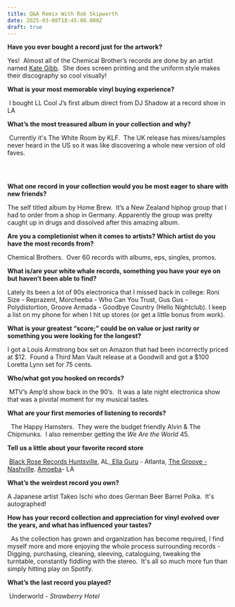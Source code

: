 ```yaml
---
title: Q&A Remix With Rob Skipworth
date: 2025-03-08T18:45:00.000Z
draft: true
---
```

**Have you ever bought a record just for the artwork?** 

Yes!  Almost all of the Chemical Brother’s records are done by an artist named [Kate Gibb](https://www.instagram.com/kategibbprint?igsh=ZHBvaHN5dTZpMHRz).  She does screen printing and the uniform style makes their discography so cool visually!

**What is your most memorable vinyl buying experience?**

 I bought LL Cool J’s first album direct from DJ Shadow at a record show in LA

**What’s the most treasured album in your collection and why?**

 Currently it's The White Room by KLF.  The UK release has mixes/samples never heard in the US so it was like discovering a whole new version of old faves. 

 

![]()

**What one record in your collection would you be most eager to share with new friends?**  

The self titled album by Home Brew.  It’s a New Zealand hiphop group that I had to order from a shop in Germany. Apparently the group was pretty caught up in drugs and dissolved after this amazing album. 

**Are you a completionist when it comes to artists? Which artist do you have the most records from?** 

Chemical Brothers.  Over 60 records with albums, eps, singles, promos.

**What is/are your white whale records, something you have your eye on but haven’t been able to find?** 

Lately its been a lot of 90s electronica that I missed back in college: Roni Size - Reprazent, Morcheeba - Who Can You Trust, Gus Gus - Polydistortion, Groove Armada - Goodbye Country (Hello Nightclub). I keep a list on my phone for when I hit up stores (or get a little bonus from work).

**What is your greatest “score;” could be on value or just rarity or something you were looking for the longest?** 

I got a Louis Armstrong box set on Amazon that had been incorrectly priced at $12.  Found a Third Man Vault release at a Goodwill and got a $100 Loretta Lynn set for 75 cents.

**Who/what got you hooked on records?**

 MTV’s Amp’d show back in the 90’s.  It was a late night electronica show that was a pivotal moment for my musical tastes.

**What are your first memories of listening to records?**

  The Happy Hamsters.  They were the budget friendly Alvin & The Chipmunks.  I also remember getting the *We Are the World* 45.

**Tell us a little about your favorite record store**

 [Black Rose Records Huntsville](https://www.instagram.com/blackroserecordshsv/?hl=en), AL,[ Ella Guru](https://www.instagram.com/ellagururecords/?hl=en) - Atlanta, [The Groove - Nashville](https://thegroovenashville.com/). [Amoeba](https://www.amoeba.com/?srsltid=AfmBOorDchgHxAd3cr46xdhl66vheIX8r2D2qYvylgoN9f0xPdWqGwB8)- LA

**What’s the weirdest record you own?** 

A Japanese artist Takeo Ischi who does German Beer Barrel Polka.  It's autographed! 

**How has your record collection and appreciation for vinyl evolved over the years, and what has influenced your tastes?**

  As the collection has grown and organization has become required, I find myself more and more enjoying the whole process surrounding records - Digging, purchasing, cleaning, sleeving, cataloguing, tweaking the turntable, constantly fiddling with the stereo.  It's all so much more fun than simply hitting play on Spotify.

**What’s the last record you played?**

 Underworld - *Strawberry Hotel*
